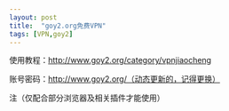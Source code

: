 ```yaml
---
layout: post
title:  "goy2.org免费VPN"
tags: [VPN,goy2]
---
```


使用教程：http://www.goy2.org/category/vpnjiaocheng

账号密码：http://www.goy2.org/（动态更新的，记得更换）

注（仅配合部分浏览器及相关插件才能使用）